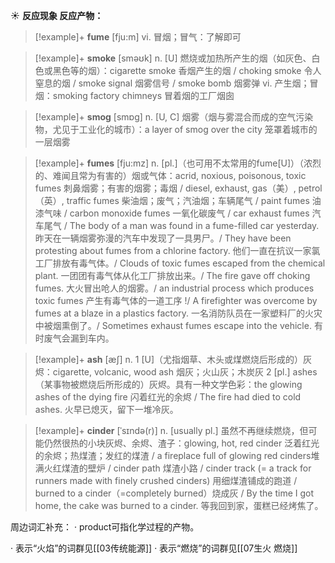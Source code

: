 ☀ <span class="category">**反应现象 反应产物：**</span>
>[!example]+ <span class="vocabulary">**fume**</span> [fju:m]
> <span class="definition">vi. 冒烟；冒气：</span>了解即可

>[!example]+ <span class="vocabulary">**smoke**</span> [sməʊk] 
> <span class="definition">n. [U] 燃烧或加热所产生的烟（如灰色、白色或黑色等的烟）：</span>cigarette smoke 香烟产生的烟 / choking smoke 令人窒息的烟 / smoke signal 烟雾信号 / smoke bomb 烟雾弹 <span class="definition">vi. 产生烟；冒烟：</span>smoking factory chimneys 冒着烟的工厂烟囱

>[!example]+ <span class="vocabulary">**smog**</span> [smɒɡ] 
> <span class="definition">n. [U, C] 烟雾（烟与雾混合而成的空气污染物，尤见于工业化的城市）：</span>a layer of smog over the city 笼罩着城市的一层烟雾
           
>[!example]+ <span class="vocabulary">**fumes**</span> [fju:mz]
> <span class="definition">n. [pl.]（也可用不太常用的fume[U]）（浓烈的、难闻且常为有害的）烟或气体：</span>acrid, noxious, poisonous, toxic fumes 刺鼻烟雾；有害的烟雾；毒烟 / diesel, exhaust, gas（美）, petrol（英）, traffic fumes 柴油烟；废气；汽油烟；车辆尾气 / paint fumes 油漆气味 / carbon monoxide fumes 一氧化碳废气 / car exhaust fumes 汽车尾气 / The body of a man was found in a fume-filled car yesterday. 昨天在一辆烟雾弥漫的汽车中发现了一具男尸。/ They have been protesting about fumes from a chlorine factory. 他们一直在抗议一家氯工厂排放有毒气体。/ Clouds of toxic fumes escaped from the chemical plant. 一团团有毒气体从化工厂排放出来。/ The fire gave off choking fumes. 大火冒出呛人的烟雾。/ an industrial process which produces toxic fumes 产生有毒气体的一道工序 !/ A firefighter was overcome by fumes at a blaze in a plastics factory. 一名消防队员在一家塑料厂的火灾中被烟熏倒了。/ Sometimes exhaust fumes escape into the vehicle. 有时废气会漏到车内。

>[!example]+ <span class="vocabulary">**ash**</span> [æʃ] 
> <span class="definition">n. 1 [U]（尤指烟草、木头或煤燃烧后形成的）灰烬：</span>cigarette, volcanic, wood ash 烟灰；火山灰；木炭灰 <span class="definition">2 [pl.] ashes（某事物被燃烧后所形成的）灰烬。具有一种文学色彩：</span>the glowing ashes of the dying fire 闪着红光的余烬 / The fire had died to cold ashes. 火早已熄灭，留下一堆冷灰。
           
>[!example]+ <span class="vocabulary">**cinder**</span> [ˈsɪndə(r)]
> <span class="definition">n. [usually pl.] 虽然不再继续燃烧，但可能仍然很热的小块灰烬、余烬、渣子：</span>glowing, hot, red cinder 泛着红光的余烬；热煤渣；发红的煤渣 / a fireplace full of glowing red cinders堆满火红煤渣的壁炉 / cinder path 煤渣小路 / cinder track (= a track for runners made with finely crushed cinders) 用细煤渣铺成的跑道 / burned to a cinder（=completely burned）烧成灰 / By the time I got home, the cake was burned to a cinder. 等我回到家，蛋糕已经烤焦了。

周边词汇补充：
· product可指化学过程的产物。

· 表示“火焰”的词群见[[03传统能源]]
· 表示“燃烧”的词群见[[07生火 燃烧]]
